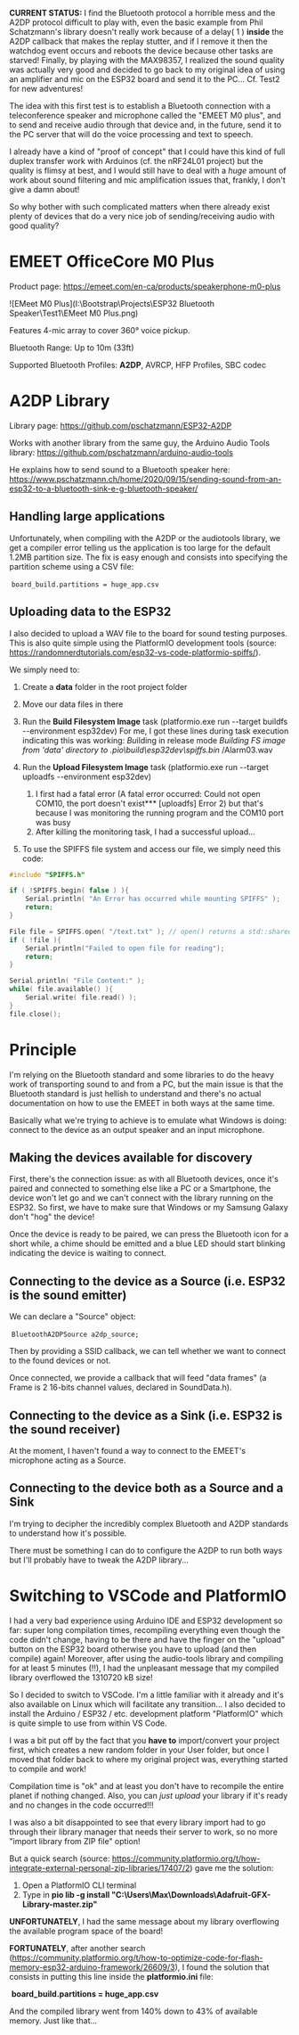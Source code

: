 **CURRENT STATUS:**  I find the Bluetooth protocol a horrible mess and the A2DP protocol difficult to play with, even the basic example from Phil Schatzmann's library doesn't really work because of a delay( 1 ) **inside** the A2DP callback that makes the replay stutter, and if I remove it then the watchdog event occurs and reboots the device because other tasks are starved!
Finally, by playing with the MAX98357, I realized the sound quality was actually very good and decided to go back to my original idea of using an amplifier and mic on the ESP32 board and send it to the PC... Cf. Test2 for new adventures!



The idea with this first test is to establish a Bluetooth connection with a teleconference speaker and microphone called the "EMEET M0 plus", and to send and receive audio through that device and, in the future, send it to the PC server that will do the voice processing and text to speech.

I already have a kind of "proof of concept" that I could have this kind of full duplex transfer work with Arduinos (cf. the nRF24L01 project) but the quality is flimsy at best, and I would still have to deal with a *huge* amount of work about sound filtering and mic amplification issues that, frankly, I don't give a damn about!

So why bother with such complicated matters when there already exist plenty of devices that do a very nice job of sending/receiving audio with good quality?



# EMEET OfficeCore M0 Plus

Product page: https://emeet.com/en-ca/products/speakerphone-m0-plus

![EMeet M0 Plus](I:\Bootstrap\Projects\ESP32 Bluetooth Speaker\Test1\EMeet M0 Plus.png)

Features 4-mic array to cover 360° voice pickup.

Bluetooth Range: Up to 10m (33ft)

Supported Bluetooth Profiles: **A2DP**, AVRCP, HFP Profiles, SBC codec



# A2DP Library

Library page: https://github.com/pschatzmann/ESP32-A2DP

Works with another library from the same guy, the Arduino Audio Tools library: https://github.com/pschatzmann/arduino-audio-tools

He explains how to send sound to a Bluetooth speaker here: https://www.pschatzmann.ch/home/2020/09/15/sending-sound-from-an-esp32-to-a-bluetooth-sink-e-g-bluetooth-speaker/



## Handling large applications

Unfortunately, when compiling with the A2DP or the audiotools library, we get a compiler error telling us the application is too large for the default 1.2MB partition size.
The fix is easy enough and consists into specifying the partition scheme using a CSV file:

​	`board_build.partitions = huge_app.csv`

## Uploading data to the ESP32

I also decided to upload a WAV file to the board for sound testing purposes. This is also quite simple using the PlatformIO development tools (source: https://randomnerdtutorials.com/esp32-vs-code-platformio-spiffs/).

We simply need to:

1.  Create a **data** folder in the root project folder

2. Move our data files in there

3. Run the **Build Filesystem Image** task (platformio.exe run --target buildfs --environment esp32dev)
   For me, I got these lines during task execution indicating this was working:
      *Bu*ilding in release mode
      *Building FS image from 'data' directory to .pio\build\esp32dev\spiffs.bin*
      /Alarm03.wav

   

4. Run the **Upload Filesystem Image** task (platformio.exe run --target uploadfs --environment esp32dev)

   1. I first had a fatal error (A fatal error occurred: Could not open COM10, the port doesn't exist*** [uploadfs] Error 2) but that's because I was monitoring the running program and the COM10 port was busy
   2. After killing the monitoring task, I had a successful upload...
      

5. To use the SPIFFS file system and access our file, we simply need this code:

```c++
#include "SPIFFS.h"

if ( !SPIFFS.begin( false ) ){
    Serial.println( "An Error has occurred while mounting SPIFFS" );
    return;
}

File file = SPIFFS.open( "/text.txt" ); // open() returns a std::shared_ptr<FileImpl>
if ( !file ){
    Serial.println("Failed to open file for reading");
    return;
}

Serial.println( "File Content:" );
while( file.available() ){
    Serial.write( file.read() );
}
file.close();
```



# Principle

I'm relying on the Bluetooth standard and some libraries to do the heavy work of transporting sound to and from a PC, but the main issue is that the Bluetooth standard is just hellish to understand and there's no actual documentation on how to use the EMEET in both ways at the same time.

Basically what we're trying to achieve is to emulate what Windows is doing: connect to the device as an output speaker and an input microphone.

## Making the devices available for discovery

First, there's the connection issue: as with all Bluetooth devices, once it's paired and connected to something else like a PC or a Smartphone, the device won't let go and we can't connect with the library running on the ESP32. So first, we have to make sure that Windows or my Samsung Galaxy don't "hog" the device!

Once the device is ready to be paired, we can press the Bluetooth icon for a short while, a chime should be emitted and a blue LED should start blinking indicating the device is waiting to connect.

## Connecting to the device as a Source (i.e. ESP32 is the sound emitter)

We can declare a "Source" object:

​	`BluetoothA2DPSource a2dp_source;`

Then by providing a SSID callback, we can tell whether we want to connect to the found devices or not.

Once connected, we provide a callback that will feed "data frames" (a Frame is 2 16-bits channel values, declared in SoundData.h).

## Connecting to the device as a Sink (i.e. ESP32 is the sound receiver)

At the moment, I haven't found a way to connect to the EMEET's microphone acting as a Source.

## Connecting to the device both as a Source and a Sink

I'm trying to decipher the incredibly complex Bluetooth and A2DP standards to understand how it's possible.

There must be something I can do to configure the A2DP to run both ways but I'll probably have to tweak the A2DP library...



# Switching to VSCode and PlatformIO

I had a very bad experience using Arduino IDE and ESP32 development so far: super long compilation times, recompiling everything even though the code didn't change, having to be there and have the finger on the "upload" button on the ESP32 board otherwise you have to upload (and then compile) again!
Moreover, after using the audio-tools library and compiling for at least 5 minutes (!!), I had the unpleasant message that my compiled library overflowed the 1310720 kB size!



So I decided to switch to VSCode. I'm a little familiar with it already and it's also available on Linux which will facilitate any transition...
I also decided to install the Arduino / ESP32 / etc. development platform "PlatformIO" which is quite simple to use from within VS Code.

I was a bit put off by the fact that you **have to** import/convert your project first, which creates a new random folder in your User folder, but once I moved that folder back to where my original project was, everything started to compile and work!

Compilation time is "ok" and at least you don't have to recompile the entire planet if nothing changed. Also, you can *just upload* your library if it's ready and no changes in the code occurred!!!

I was also a bit disappointed to see that every library import had to go through their library manager that needs their server to work, so no more "import library from ZIP file" option!

But a quick search (source: https://community.platformio.org/t/how-integrate-external-personal-zip-libraries/17407/2) gave me the solution:

1.  Open a PlatformIO CLI terminal
2. Type in **pio lib -g install "C:\Users\Max\Downloads\Adafruit-GFX-Library-master.zip"**

**UNFORTUNATELY**, I had the same message about my library overflowing the available program space of the board!

**FORTUNATELY**, after another search (https://community.platformio.org/t/how-to-optimize-code-for-flash-memory-esp32-arduino-framework/26609/3), I found the solution that consists in putting this line inside the **platformio.ini** file:

​	**board_build.partitions = huge_app.csv**

And the compiled library went from 140% down to 43% of available memory. Just like that...